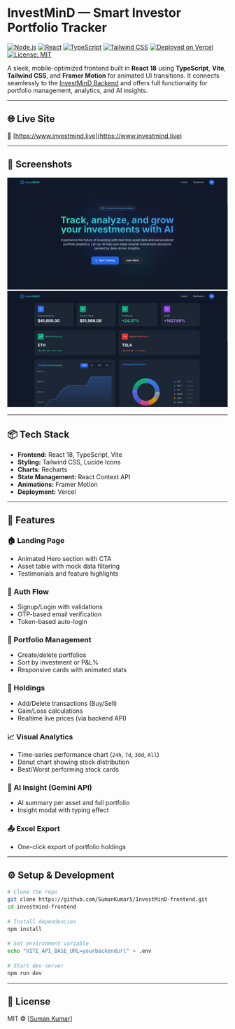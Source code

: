 # InvestMinD — Smart Investor Portfolio Tracker

[![Node.js](https://img.shields.io/badge/Node.js-18.x-green?logo=node.js)](https://nodejs.org/)
[![React](https://img.shields.io/badge/React-18-blue?logo=react)](https://reactjs.org/)
[![TypeScript](https://img.shields.io/badge/TypeScript-Strict-blue?logo=typescript)](https://www.typescriptlang.org/)
[![Tailwind CSS](https://img.shields.io/badge/TailwindCSS-3.x-teal?logo=tailwindcss)](https://tailwindcss.com/)
[![Deployed on Vercel](https://img.shields.io/badge/Deployment-Vercel-black?logo=vercel)](https://vercel.com/)
[![License: MIT](https://img.shields.io/badge/License-MIT-yellow.svg)](./LICENSE)

A sleek, mobile-optimized frontend built in **React 18** using **TypeScript**, **Vite**, **Tailwind CSS**, and **Framer Motion** for animated UI transitions. It connects seamlessly to the [InvestMinD Backend](https://github.com/SumanKumar5/InvestMinD-backend) and offers full functionality for portfolio management, analytics, and AI insights.

---

## 🌐 Live Site

🔗 [https://www.investmind.live](https://www.investmind.live)

---

## 📸 Screenshots

![Homepage](./screenshots/homepage.png)
![Dashboard](./screenshots/dashboard.png)

---

## 📦 Tech Stack

- **Frontend:** React 18, TypeScript, Vite
- **Styling:** Tailwind CSS, Lucide Icons
- **Charts:** Recharts
- **State Management:** React Context API
- **Animations:** Framer Motion
- **Deployment:** Vercel

---

## 🔑 Features

### 🏠 Landing Page
- Animated Hero section with CTA
- Asset table with mock data filtering
- Testimonials and feature highlights

### 🔐 Auth Flow
- Signup/Login with validations
- OTP-based email verification
- Token-based auto-login

### 📁 Portfolio Management
- Create/delete portfolios
- Sort by investment or P&L%
- Responsive cards with animated stats

### 💼 Holdings
- Add/Delete transactions (Buy/Sell)
- Gain/Loss calculations
- Realtime live prices (via backend API)

### 📈 Visual Analytics
- Time-series performance chart (`24h`, `7d`, `30d`, `All`)
- Donut chart showing stock distribution
- Best/Worst performing stock cards

### 🤖 AI Insight (Gemini API)
- AI summary per asset and full portfolio
- Insight modal with typing effect

### 📤 Excel Export
- One-click export of portfolio holdings

---

## ⚙️ Setup & Development

```bash
# Clone the repo
git clone https://github.com/SumanKumar5/InvestMinD-frontend.git
cd investmind-frontend

# Install dependencies
npm install

# Set environment variable
echo "VITE_API_BASE_URL=yourbackendurl" > .env

# Start dev server
npm run dev
```

---

## 📎 License

MIT © [[Suman Kumar](https://github.com/SumanKumar5)]
